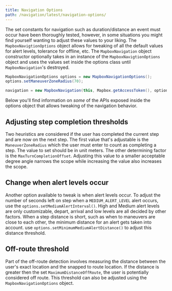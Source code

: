 ```yaml
---
title: Navigation Options
path: /navigation/latest/navigation-options/
---
```

The set constants for navigation such as duration/distance an event must occur have been thoroughly tested, however, in some situations you might find yourself wanting to adjust these values to your liking. The `MapboxNavigtionOptions` object allows for tweaking of all the default values for alert levels, tolerance for offline, etc. The `MapboxNavigation` object constructor optionally takes in an instance of the `MapboxNavigtionOptions` object and uses the values set inside the options class until `MapboxNavigation`'s destroyed.

```java
MapboxNavigationOptions options = new MapboxNavigationOptions();
options.setManeuverZoneRadius(70);

navigation = new MapboxNavigation(this, Mapbox.getAccessToken(), options);
```

Below you'll find information on _some_ of the APIs exposed inside the options object that allows tweaking of the navigation behavior.

## Adjusting step completion thresholds
Two heuristics are considered if the user has completed the current step and are now on the next step. The first value that's adjustable is the `ManeuverZoneRadius` which the user must enter to count as completing a step. The value to set should be in unit meters. The other determining factor is the `MaxTurnCompletionOffset`. Adjusting this value to a smaller acceptable degree angle narrows the scope while increasing the value also increases the scope.

## Change when alert levels occur
Another option available to tweak is when alert levels occur. To adjust the number of seconds left on step when a `MEDIUM_ALERT_LEVEL` alert occurs, use the `options.setMediumAlertInterval()`. High and Medium alert levels are only customizable, depart, arrival and low levels are all decided by other factors. When a step distance is short, such as when to maneuvers are close to each other, the minimum distance for an alert gets taken into account. use `options.setMinimumMediumAlertDistance()` to adjust this distance threshold.

## Off-route threshold
Part of the off-route detection involves measuring the distance between the user's exact location and the snapped to route location. If the distance is greater then the set `MaximumDistanceOffRoute`, the user is potentially considered off route. This threshold can also be adjusted using the `MapboxNavigationOptions` object.

